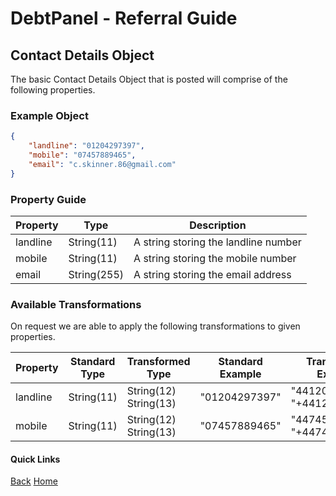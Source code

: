 # DebtPanel - Referral Guide

## Contact Details Object

The basic Contact Details Object that is posted will comprise of the following properties.

### Example Object

``` json
{
    "landline": "01204297397",
    "mobile": "07457889465",
    "email": "c.skinner.86@gmail.com"
}
```

### Property Guide

Property | Type | Description
--- | --- | ---
landline | String(11) | A string storing the landline number
mobile | String(11) | A string storing the mobile number
email | String(255) | A string storing the email address

### Available Transformations

On request we are able to apply the following transformations to given properties.

Property | Standard Type | Transformed Type | Standard Example | Transformed Example
--- | --- | --- | --- | ---
landline | String(11) | String(12)<br />String(13) | "01204297397" | "441204297397"<br />"+441204297397"
mobile | String(11) | String(12)<br />String(13) | "07457889465" | "447457889465"<br />"+447457889465"

#### Quick Links

[Back](person.md) [Home](../readme.md)
